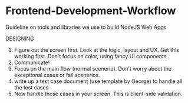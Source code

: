Frontend-Development-Workflow
=============================

Guideline on tools and libraries we use to build NodeJS Web Apps


DESIGNING 
1) Figure out the screen first. Look at the logic, layout and UX. Get this working first. Don't focus on color, using fancy UI components. 
2) Communicate! 
3) Focus on the main flow (normal scenerio). Don't worry about the exceptional cases or fail scenerios. 
4) write up a test case document (use template by George) to handle all the test cases
5) Now handle those cases in your screen. This is client-side validation. 
